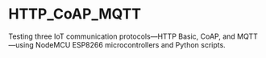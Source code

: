 # HTTP_CoAP_MQTT
Testing three IoT communication protocols—HTTP Basic, CoAP, and MQTT—using NodeMCU ESP8266 microcontrollers and Python scripts.
